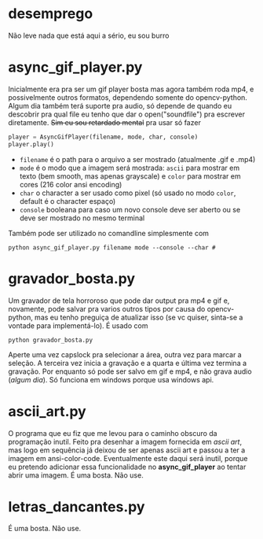 # desemprego
Não leve nada que está aqui a sério, eu sou burro

# async_gif_player.py
Inicialmente era pra ser um gif player bosta mas agora também roda mp4, e possivelmente outros formatos, dependendo somente do opencv-python. 
Algum dia também terá suporte pra audio, só depende de quando eu descobrir pra qual file eu tenho que dar o open("soundfile") pra escrever diretamente.
~~Sim eu sou retardado mental~~
pra usar só fazer
```python
player = AsyncGifPlayer(filename, mode, char, console)
player.play()
```
- `filename` é o path para o arquivo a ser mostrado (atualmente .gif e .mp4)
- `mode` é o modo que a imagem será mostrada: `ascii` para mostrar em texto (bem smooth, mas apenas grayscale) e `color` para mostrar em cores (216 color ansi encoding)
- `char` o character a ser usado como pixel (só usado no modo `color`, default é o character espaço)
- `console` booleana para caso um novo console deve ser aberto ou se deve ser mostrado no mesmo terminal

Também pode ser utilizado no comandline simplesmente com
```
python async_gif_player.py filename mode --console --char #
```

# gravador_bosta.py
Um gravador de tela horroroso que pode dar output pra mp4 e gif e, novamente, pode salvar pra varios outros tipos por causa do opencv-python, mas eu tenho preguiça de atualizar isso (se vc quiser, sinta-se a vontade para implementá-lo).
É usado com
```
python gravador_bosta.py
```
Aperte uma vez capslock pra selecionar a área, outra vez para marcar a seleção. A terceira vez inicia a gravação e a quarta e última vez termina a gravação.
Por enquanto só pode ser salvo em gif e mp4, e não grava audio (_algum dia_). Só funciona em windows porque usa windows api.

# ascii_art.py
O programa que eu fiz que me levou para o caminho obscuro da programação inutil. 
Feito pra desenhar a imagem fornecida em _ascii art_, mas logo em sequência já deixou de ser apenas ascii art e passou a ter a imagem em ansi-color-code.
Eventualmente este daqui será inutil, porque eu pretendo adicionar essa funcionalidade no **async_gif_player** ao tentar abrir uma imagem.
É uma bosta.
Não use.


# letras_dancantes.py
É uma bosta.
Não use.
